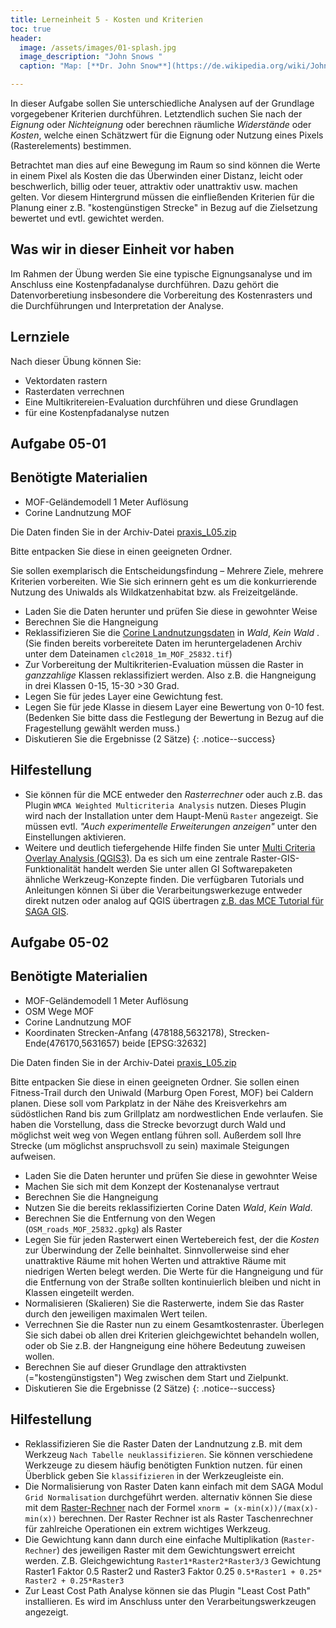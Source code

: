 ```yaml
---
title: Lerneinheit 5 - Kosten und Kriterien
toc: true
header:
  image: /assets/images/01-splash.jpg
  image_description: "John Snows "
  caption: "Map: [**Dr. John Snow**](https://de.wikipedia.org/wiki/John_Snow_(Mediziner)) [Wellcome Library via wikimedia](https://w.wiki/QtV)"

---
```



In dieser Aufgabe sollen Sie unterschiedliche Analysen auf der Grundlage vorgegebener Kriterien  durchführen. Letztendlich suchen Sie nach der  *Eignung* oder *Nichteignung* oder berechnen räumliche  *Widerstände* oder *Kosten*, welche einen Schätzwert für die Eignung oder Nutzung eines Pixels (Rasterelements) bestimmen.


<!--more-->

Betrachtet man dies auf eine Bewegung im Raum so sind können die Werte in einem Pixel als Kosten die das Überwinden einer Distanz, leicht oder beschwerlich, billig oder teuer, attraktiv oder unattraktiv usw. machen gelten. Vor diesem Hintergrund müssen die einfließenden Kriterien für die Planung einer z.B. "kostengünstigen Strecke" in Bezug auf die Zielsetzung bewertet und evtl. gewichtet werden. 


  


## Was wir in dieser Einheit vor haben

Im Rahmen der Übung werden Sie eine typische Eignungsanalyse und im Anschluss eine Kostenpfadanalyse durchführen. Dazu gehört die Datenvorberetiung insbesondere die Vorbereitung des Kostenrasters und die Durchführungen und Interpretation der Analyse.


## Lernziele 

Nach dieser Übung können Sie:

  *  Vektordaten rastern
  *  Rasterdaten verrechnen
  *  Eine Multikritereien-Evaluation durchführen und diese Grundlagen 
  *  für eine Kostenpfadanalyse nutzen



## Aufgabe 05-01

## Benötigte Materialien

*  MOF-Geländemodell 1 Meter Auflösung
*  Corine Landnutzung MOF

Die Daten finden Sie in der Archiv-Datei [praxis_L05.zip](https://raw.githubusercontent.com/GeoMOER/moer-bsc-geoinfo-basic/master/docs/assets/data/praxis_L05.zip)

Bitte entpacken Sie diese in einen geeigneten Ordner. 


Sie sollen exemplarisch die Entscheidungsfindung  – Mehrere Ziele, mehrere Kriterien vorbereiten. Wie Sie sich erinnern geht es um die konkurrierende Nutzung des Uniwalds als Wildkatzenhabitat bzw. als Freizeitgelände. 

*  Laden Sie die Daten herunter und prüfen Sie diese in gewohnter Weise
*  Berechnen Sie die Hangneigung 
*  Reklassifizieren Sie die [Corine Landnutzungsdaten](https://land.copernicus.eu/pan-european/corine-land-cover/clc2018?tab=mapview) in *Wald*, *Kein Wald* . (Sie finden bereits vorbereitete Daten im heruntergeladenen Archiv unter dem Dateinamen `clc2018_1m_MOF_25832.tif`) 
*  Zur Vorbereitung der Multikriterien-Evaluation müssen die Raster in *ganzzahlige* Klassen reklassifiziert werden. Also z.B. die Hangneigung in drei Klassen 0-15, 15-30 >30 Grad.
* Legen Sie für jedes Layer eine Gewichtung fest. 
* Legen Sie für jede Klasse in diesem Layer eine Bewertung von 0-10 fest. (Bedenken Sie bitte dass die Festlegung der Bewertung in Bezug auf die Fragestellung gewählt werden muss.) 
*  Diskutieren Sie die Ergebnisse (2 Sätze)
{: .notice--success}

## Hilfestellung 

*  Sie können für die MCE entweder den *Rasterrechner*  oder auch z.B. das Plugin `WMCA Weighted Multicriteria Analysis` nutzen. Dieses Plugin wird nach der Installation unter dem Haupt-Menü `Raster` angezeigt. Sie müssen evtl. *"Auch experimentelle Erweiterungen anzeigen"* unter den Einstellungen aktivieren.
* Weitere und deutlich tiefergehende Hilfe finden Sie unter [Multi Criteria Overlay Analysis (QGIS3)](https://www.qgistutorials.com/en/docs/3/multi_criteria_overlay.html). Da es sich um eine zentrale Raster-GIS-Funktionalität handelt werden Sie unter allen GI Softwarepaketen ähnliche Werkzeug-Konzepte finden. Die verfügbaren Tutorials und Anleitungen können Si über die Verarbeitungswerkezuge entweder direkt nutzen oder analog auf QGIS übertragen [z.B. das MCE Tutorial für SAGA GIS](https://svwh.dl.sourceforge.net/project/saga-gis/SAGA%20-%20Documentation/Tutorials/Multi_Criteria_Evaluation_Tutorial/MultiTutorial2.pdf).


 

## Aufgabe 05-02

## Benötigte Materialien

*  MOF-Geländemodell 1 Meter Auflösung
*  OSM Wege MOF
*  Corine Landnutzung MOF
*  Koordinaten Strecken-Anfang (478188,5632178), Strecken-Ende(476170,5631657) beide [EPSG:32632]

Die Daten finden Sie in der Archiv-Datei [praxis_L05.zip]((https://raw.githubusercontent.com/GeoMOER/moer-bsc-geoinfo-basic/master/docs/assets/data/praxis_L05.zip))

Bitte entpacken Sie diese in einen geeigneten Ordner.
Sie sollen einen Fitness-Trail durch den Uniwald (Marburg Open Forest, MOF) bei Caldern planen. Diese soll vom Parkplatz in der Nähe des Kreisverkehrs am südöstlichen Rand bis zum Grillplatz am nordwestlichen Ende verlaufen. Sie haben die Vorstellung, dass die Strecke bevorzugt durch Wald und möglichst weit weg von Wegen entlang führen soll. Außerdem soll Ihre Strecke (um möglichst anspruchsvoll zu sein) maximale Steigungen aufweisen.

*  Laden Sie die Daten herunter und prüfen Sie diese in gewohnter Weise
*  Machen Sie sich mit dem Konzept der Kostenanalyse vertraut
*  Berechnen Sie die Hangneigung 
* Nutzen Sie die bereits reklassifizierten Corine Daten *Wald*, *Kein Wald*.
*  Berechnen Sie die Entfernung von den Wegen (`OSM_roads_MOF_25832.gpkg`) als Raster
*  Legen Sie für jeden Rasterwert einen Wertebereich fest, der die *Kosten* zur Überwindung der Zelle beinhaltet. Sinnvollerweise sind eher unattraktive Räume mit hohen Werten und attraktive Räume mit niedrigen Werten belegt werden. Die Werte für die Hangneigung und für die Entfernung von der Straße sollten kontinuierlich bleiben und nicht in Klassen eingeteilt werden. 
*  Normalisieren (Skalieren) Sie die Rasterwerte, indem Sie das Raster durch den jeweiligen maximalen Wert teilen.
* Verrechnen Sie die Raster nun zu einem Gesamtkostenraster. Überlegen Sie sich dabei ob allen drei Kriterien gleichgewichtet behandeln wollen, oder ob Sie z.B. der Hangneigung eine höhere Bedeutung zuweisen wollen.
*  Berechnen Sie auf dieser Grundlage den attraktivsten (="kostengünstigsten") Weg zwischen dem Start und Zielpunkt.
*  Diskutieren Sie die Ergebnisse (2 Sätze)
{: .notice--success}

## Hilfestellung 

* Reklassifizieren Sie die Raster Daten der Landnutzung z.B. mit dem Werkzeug `Nach Tabelle neuklassifizieren`. Sie können verschiedene Werkzeuge zu diesem häufig benötigten Funktion nutzen. für einen Überblick geben Sie `klassifizieren` in der Werkzeugleiste ein. 
* Die Normalisierung von Raster Daten kann einfach mit dem SAGA Modul `Grid Normalisation` durchgeführt werden. alternativ können Sie diese mit dem [Raster-Rechner](https://docs.qgis.org/3.10/de/docs/user_manual/working_with_raster/raster_analysis.html#raster-calculator) nach der Formel `xnorm = (x-min(x))/(max(x)-min(x))` berechnen. Der Raster Rechner ist als Raster Taschenrechner für zahlreiche Operationen ein extrem wichtiges Werkzeug. 
* Die Gewichtung kann dann durch eine einfache Multiplikation (`Raster-Rechner`) des jeweiligen Raster mit dem Gewichtungswert erreicht werden. Z.B. Gleichgewichtung `Raster1*Raster2*Raster3/3` Gewichtung Raster1 Faktor 0.5 Raster2 und Raster3 Faktor 0.25 `0.5*Raster1 + 0.25* Raster2 + 0.25*Raster3`
*  Zur Least Cost Path Analyse können sie das Plugin "Least Cost Path" installieren. Es
wird im Anschluss unter den Verarbeitungswerkzeugen angezeigt.